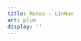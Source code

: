 ```yaml
---
title: Notes - LinHan
art: plum
display: ''
---
```


<SubNav />

<ListPosts only-date type="note" />
